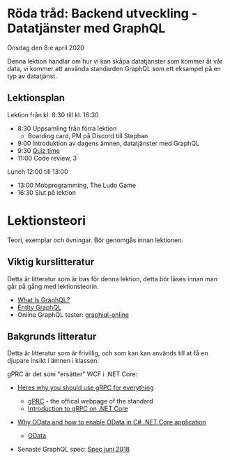 # Röda tråd: Backend utveckling - Datatjänster med GraphQL

Onsdag den 8:e april 2020

Denna lektion handlar om hur vi kan skåpa datatjänster som kommer åt vår data, vi kommer att använda standarden GraphQL som ett eksampel på en typ av datatjänst.

## Lektionsplan
Lektion från kl. 8:30 till kl. 16:30

* 8:30 Uppsamling från förra lektion    
  - Boarding card, PM på Discord till Stephan
* 9:00 Introduktion av dagens ämnen, datatjänster med GraphQL
* 9:30 [Quiz time](https://pgbsnh19.github.io/dataatkomst/strategy_quiztime.html)
* 11:00 Code review, 3

Lunch 12:00 till 13:00

* 13:00 Mobprogramming, The Ludo Game
* 16:30 Slut på lektion

# Lektionsteori

Teori, exemplar och övningar. Bör genomgås innan lektionen.

## Viktig kurslitteratur
Detta är litteratur som är bas för denna lektion, detta bör läses innan man går på gång med lektionsteorin.

* [What Is GraphQL?](https://www.youtube.com/watch?v=VjXb3PRL9WI)
* [Entity GraphQL](https://github.com/lukemurray/EntityGraphQL)
* Online GraphQL tester: [graphiql-online](https://lucasconstantino.github.io/graphiql-online/)

## Bakgrunds litteratur
Detta är litteratur som är frivillig, och som kan kan används till at få en djupare insikt i ämnen i klassen.

gPRC är det som "ersätter" WCF i .NET Core:

* [Heres why you should use gRPC for everything](https://snede.net/heres-why-you-should-use-grpc-for-everything/)

  * [gPRC](https://grpc.io/) - the offical webpage of the standard
  * [Introduction to gRPC on .NET Core](https://docs.microsoft.com/en-us/aspnet/core/grpc/?view=aspnetcore-3.1)

* [Why OData and how to enable OData in C# .NET Core application](https://medium.com/@abhi.bansal08/why-odata-and-how-to-enable-odata-in-c-net-core-application-1f13ad6ca3d1)

  * [OData](https://www.odata.org/)
  
* Senaste GraphQL spec: [Spec juni 2018](http://spec.graphql.org/June2018/)

  
